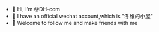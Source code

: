 - 👋 Hi, I’m @DH-com
- 👀 I have an official wechat account,which is "冬维的小屋"
- 🌱 Welcome to follow me and make friends with me

<!---
DH-com/DH-com is a ✨ special ✨ repository because its `README.md` (this file) appears on your GitHub profile.
You can click the Preview link to take a look at your changes.
--->
